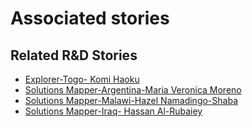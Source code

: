 # Associated stories

<!-- !!DO NOT REMOVE!! start autogenerated hyperlinks -->
## Related R&D Stories
- [Explorer\-Togo\- Komi Haoku](/stories/?doc=20_Komi_Togo-en-US)
- [Solutions Mapper\-Argentina\-Maria Veronica Moreno](/stories/?doc=Vero_edited-en-US)
- [Solutions Mapper\-Malawi\-Hazel Namadingo\-Shaba](/stories/?doc=Hazel_edited-en-US)
- [Solutions Mapper\-Iraq\- Hassan Al\-Rubaiey](/stories/?doc=Hasan_edited-en-US)
<!-- !!DO NOT REMOVE!! end autogenerated hyperlinks -->